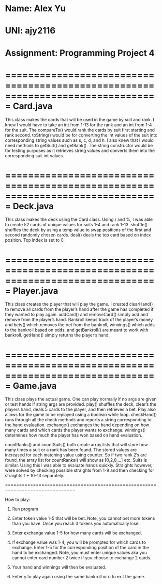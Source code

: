 # Name: Alex Yu
# UNI: ajy2116
# Assignment: Programming Project 4

===============================================================================
Card.java
===============================================================================

This class makes the cards that will be used in the game by suit and rank. I knew I would have to take an int from 1-13 for the rank and an int from 1-4 for the suit. The compareTo() would rank the cards by suit first starting and rank second. toString() would be for converting the int values of the suit into corresponding string values such as s, c, d, and h. I also knew that I would need methods to getSuit() and getRank(). The string constructor would be for testing purposes as it retrieves string values and converts them into the corresponding suit int values.  
 
===============================================================================
Deck.java
===============================================================================

This class makes the deck using the Card class. Using / and %, I was able to create 52 cards of unique values for suits 1-4 and rank 1-13. shuffle() shuffles the deck by using a temp value to swap positions of the first and second randomly chosen cards. deal() deals the top card based on index position. Top index is set to 0.

===============================================================================
Player.java
===============================================================================

This class creates the player that will play the game. I created clearHand() to remove all cards from the player’s hand after the game has completed if they wanted to play again. addCard() and removeCard() simply add and remove from the player’s hand. Bankroll keeps track of the player’s money and bets() which removes the bet from the bankroll, winnings() which adds to the bankroll based on odds, and getBankroll() are meant to work with bankroll. getHand() simply returns the player’s hand. 

===============================================================================
Game.java
===============================================================================

This class plays the actual game. One can play normally if no args are given or test hands if string args are provided. play() shuffles the deck, clear’s the players hand, deals 5 cards to the player, and then retrieves a bet. Play also allows for the game to be replayed using a boolean while loop. checkHand() runs through all the check methods and reports a string corresponding to the hand evaluation. exchange() exchanges the hand depending on how many cards and which cards the player wants to exchange. winnings() determines how much the player has won based on hand evaluation.

countRanks() and countSuits() both create array lists that will store how many times a suit or a rank has been found. The stored values are increased for each matching value using counter. So if two rank 2’s are found, the array list for countRanks() will show as [0,2,0,…] etc. Suits is similar. Using this I was able to evaluate hands quickly. Straights however, were solved by checking possible straights from 1-9 and then checking for straights 1 + 10-13 separately. 

===============================================================================

How to play: 
1) Run program

2) Enter token value 1-5 that will be bet. Note, you cannot bet more tokens than you have. Once you reach 0 tokens you automatically lose.

3) Enter exchange value 1-5 for how many cards will be exchanged.

4) If exchange value was 1-4, you will be prompted for which cards to exchange. Enter 1-5 for the corresponding position of the card in the hand to be exchanged. Note, you must enter unique values aka you cannot enter card number 2 twice if you choose to exchange 2 cards.  

5) Your hand and winnings will then be evaluated.

6) Enter y to play again using the same bankroll or n to exit the game.
